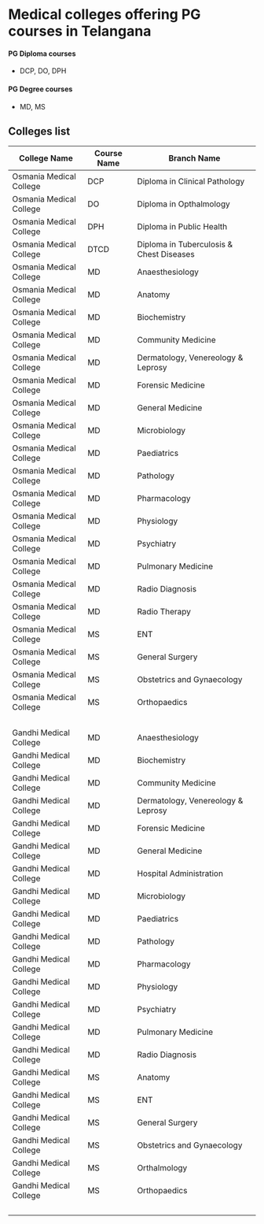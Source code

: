 # Medical colleges offering PG courses in Telangana

#### PG Diploma courses
- DCP, DO, DPH
#### PG Degree courses
- MD, MS

## Colleges list

| College Name                                     | Course Name               | Branch Name                                              |
|--------------------------------------------------|---------------------------|----------------------------------------------------------|
| Osmania Medical College                          | DCP                       | Diploma in Clinical Pathology                            |
| Osmania Medical College                          | DO                        | Diploma in Opthalmology                                  |
| Osmania Medical College                          | DPH                       | Diploma in Public Health                                 |
| Osmania Medical College                          | DTCD                      | Diploma in Tuberculosis & Chest Diseases                 |
| Osmania Medical College                          | MD                        | Anaesthesiology                                          |
| Osmania Medical College                          | MD                        | Anatomy                                                  |
| Osmania Medical College                          | MD                        | Biochemistry                                             |
| Osmania Medical College                          | MD                        | Community Medicine                                       |
| Osmania Medical College                          | MD                        | Dermatology, Venereology & Leprosy                       |
| Osmania Medical College                          | MD                        | Forensic Medicine                                        |
| Osmania Medical College                          | MD                        | General Medicine                                         |
| Osmania Medical College                          | MD                        | Microbiology                                             |
| Osmania Medical College                          | MD                        | Paediatrics                                              |
| Osmania Medical College                          | MD                        | Pathology                                                |
| Osmania Medical College                          | MD                        | Pharmacology                                             |
| Osmania Medical College                          | MD                        | Physiology                                               |
| Osmania Medical College                          | MD                        | Psychiatry                                               | 
| Osmania Medical College                          | MD                        | Pulmonary Medicine                                       |
| Osmania Medical College                          | MD                        | Radio Diagnosis                                          |
| Osmania Medical College                          | MD                        | Radio Therapy                                            |
| Osmania Medical College                          | MS                        | ENT                                                      |
| Osmania Medical College                          | MS                        | General Surgery                                          |
| Osmania Medical College                          | MS                        | Obstetrics and Gynaecology                               |
| Osmania Medical College                          | MS                        | Orthopaedics                                             |
|  <br/>                                           |                           |                                                          |
| Gandhi Medical College                           | MD                        | Anaesthesiology                                          |
| Gandhi Medical College                           | MD                        | Biochemistry                                             |
| Gandhi Medical College                           | MD                        | Community Medicine                                       |
| Gandhi Medical College                           | MD                        | Dermatology, Venereology & Leprosy                       |
| Gandhi Medical College                           | MD                        | Forensic Medicine                                        |
| Gandhi Medical College                           | MD                        | General Medicine                                         |
| Gandhi Medical College                           | MD                        | Hospital Administration                                  |
| Gandhi Medical College                           | MD                        | Microbiology                                             |
| Gandhi Medical College                           | MD                        | Paediatrics                                              |
| Gandhi Medical College                           | MD                        | Pathology                                                |
| Gandhi Medical College                           | MD                        | Pharmacology                                             |
| Gandhi Medical College                           | MD                        | Physiology                                               |
| Gandhi Medical College                           | MD                        | Psychiatry                                               | 
| Gandhi Medical College                           | MD                        | Pulmonary Medicine                                       |
| Gandhi Medical College                           | MD                        | Radio Diagnosis                                          |
| Gandhi Medical College                           | MS                        | Anatomy                                                  |
| Gandhi Medical College                           | MS                        | ENT                                                      |
| Gandhi Medical College                           | MS                        | General Surgery                                          |
| Gandhi Medical College                           | MS                        | Obstetrics and Gynaecology                               |
| Gandhi Medical College                           | MS                        | Orthalmology                                             |
| Gandhi Medical College                           | MS                        | Orthopaedics                                             |
|  <br/>                                           |                           |                                                          |
